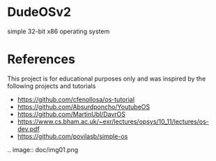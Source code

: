 # DudeOSv2
simple 32-bit x86 operating system

References
===========
This project is for educational purposes only and was inspired by the following projects and tutorials
* https://github.com/cfenollosa/os-tutorial
* https://github.com/Absurdponcho/YoutubeOS
* https://github.com/MartinUbl/DavrOS
* https://www.cs.bham.ac.uk/~exr/lectures/opsys/10_11/lectures/os-dev.pdf
* https://github.com/povilasb/simple-os

.. image:: doc/img01.png
